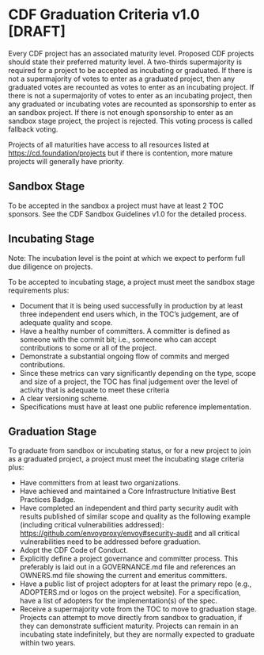 # CDF Graduation Criteria v1.0 **[DRAFT]**

Every CDF project has an associated maturity level. Proposed CDF projects should state their preferred maturity level. A two-thirds supermajority is required for a project to be accepted as incubating or graduated. If there is not a supermajority of votes to enter as a graduated project, then any graduated votes are recounted as votes to enter as an incubating project. If there is not a supermajority of votes to enter as an incubating project, then any graduated or incubating votes are recounted as sponsorship to enter as an sandbox project. If there is not enough sponsorship to enter as an sandbox stage project, the project is rejected. This voting process is called fallback voting.

Projects of all maturities have access to all resources listed at https://cd.foundation/projects but if there is contention, more mature projects will generally have priority.

## Sandbox Stage
To be accepted in the sandbox a project must have at least 2 TOC sponsors. See the CDF Sandbox Guidelines v1.0 for the detailed process.

## Incubating Stage

Note: The incubation level is the point at which we expect to perform full due diligence on projects.

To be accepted to incubating stage, a project must meet the sandbox stage requirements plus:

 - Document that it is being used successfully in production by at least three independent end users which, in the TOC’s judgement, are of adequate quality and scope.
 - Have a healthy number of committers. A committer is defined as someone with the commit bit; i.e., someone who can accept contributions to some or all of the project.
 - Demonstrate a substantial ongoing flow of commits and merged contributions.
 - Since these metrics can vary significantly depending on the type, scope and size of a project, the TOC has final judgement over the level of activity that is adequate to meet these criteria
 - A clear versioning scheme.
 - Specifications must have at least one public reference implementation.

## Graduation Stage

To graduate from sandbox or incubating status, or for a new project to join as a graduated project, a project must meet the incubating stage criteria plus:

 - Have committers from at least two organizations.
 - Have achieved and maintained a Core Infrastructure Initiative Best Practices Badge.
 - Have completed an independent and third party security audit with results published of similar scope and quality as the following example (including critical vulnerabilities addressed): https://github.com/envoyproxy/envoy#security-audit and all critical vulnerabilities need to be addressed before graduation.
 - Adopt the CDF Code of Conduct.
 - Explicitly define a project governance and committer process. This preferably is laid out in a GOVERNANCE.md file and references an OWNERS.md file showing the current and emeritus committers.
 - Have a public list of project adopters for at least the primary repo (e.g., ADOPTERS.md or logos on the project website). For a specification, have a list of adopters for the implementation(s) of the spec.
 - Receive a supermajority vote from the TOC to move to graduation stage. Projects can attempt to move directly from sandbox to graduation, if they can demonstrate sufficient maturity. Projects can remain in an incubating state indefinitely, but they are normally expected to graduate within two years.
